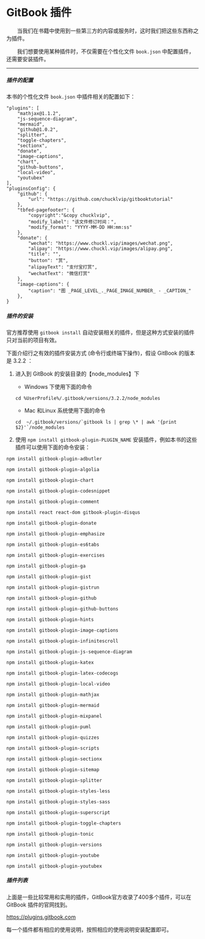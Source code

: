 # GitBook 插件

&emsp;&emsp;当我们在书籍中使用到一些第三方的内容或服务时，这时我们把这些东西称之为插件。

&emsp;&emsp;我们想要使用某种插件时，不仅需要在个性化文件 ```book.json``` 中配置插件，还需要安装插件。

***

##### 插件的配置

本书的个性化文件 ```book.json``` 中插件相关的配置如下：

```
"plugins": [
    "mathjax@1.1.2",
    "js-sequence-diagram",
    "mermaid",
    "github@1.0.2", 
    "splitter",
    "toggle-chapters",
    "sectionx",
    "donate",
    "image-captions",
    "chart",
    "github-buttons",
    "local-video",
    "youtubex"
],
"pluginsConfig": {
    "github": {
        "url": "https://github.com/chucklvip/gitbooktutorial"
    },
    "tbfed-pagefooter": {
        "copyright":"&copy chucklvip",
        "modify_label": "该文件修订时间：",
        "modify_format": "YYYY-MM-DD HH:mm:ss"
    },
    "donate": {
        "wechat": "https://www.chuckl.vip/images/wechat.png",
        "alipay": "https://www.chuckl.vip/images/alipay.png",
        "title": "",
        "button": "赏",
        "alipayText": "支付宝打赏",
        "wechatText": "微信打赏"
    },
    "image-captions": {
        "caption": "图 _PAGE_LEVEL_._PAGE_IMAGE_NUMBER_ - _CAPTION_"
    },
}
```

##### 插件的安装

官方推荐使用 ```gitbook install``` 自动安装相关的插件，但是这种方式安装的插件只对当前的项目有效。

下面介绍行之有效的插件安装方式 (命令行或终端下操作)，假设 GitBook 的版本是 3.2.2 ：

1. 进入到 GitBook 的安装目录的【node_modules】下

    * Windows 下使用下面的命令
    ```
    cd %UserProfile%/.gitbook/versions/3.2.2/node_modules
    ```

    * Mac 和Linux 系统使用下面的命令
    ```
    cd  ~/.gitbook/versions/`gitbook ls | grep \* | awk '{print $2}'`/node_modules
    ```

2. 使用 ```npm install gitbook-plugin-PLUGIN_NAME``` 安装插件，例如本书的这些插件可以使用下面的命令安装：

```
npm install gitbook-plugin-adbutler

npm install gitbook-plugin-algolia

npm install gitbook-plugin-chart

npm install gitbook-plugin-codesnippet

npm install gitbook-plugin-comment

npm install react react-dom gitbook-plugin-disqus

npm install gitbook-plugin-donate

npm install gitbook-plugin-emphasize

npm install gitbook-plugin-es6tabs

npm install gitbook-plugin-exercises

npm install gitbook-plugin-ga

npm install gitbook-plugin-gist

npm install gitbook-plugin-gistrun

npm install gitbook-plugin-github

npm install gitbook-plugin-github-buttons

npm install gitbook-plugin-hints

npm install gitbook-plugin-image-captions

npm install gitbook-plugin-infinitescroll

npm install gitbook-plugin-js-sequence-diagram

npm install gitbook-plugin-katex

npm install gitbook-plugin-latex-codecogs

npm install gitbook-plugin-local-video

npm install gitbook-plugin-mathjax

npm install gitbook-plugin-mermaid

npm install gitbook-plugin-mixpanel

npm install gitbook-plugin-puml

npm install gitbook-plugin-quizzes

npm install gitbook-plugin-scripts

npm install gitbook-plugin-sectionx

npm install gitbook-plugin-sitemap

npm install gitbook-plugin-splitter

npm install gitbook-plugin-styles-less

npm install gitbook-plugin-styles-sass

npm install gitbook-plugin-superscript

npm install gitbook-plugin-toggle-chapters

npm install gitbook-plugin-tonic

npm install gitbook-plugin-versions

npm install gitbook-plugin-youtube

npm install gitbook-plugin-youtubex

```

##### 插件列表

上面是一些比较常用和实用的插件，GitBook官方收录了400多个插件，可以在 GitBook 插件的官网找到。

https://plugins.gitbook.com

每一个插件都有相应的使用说明，按照相应的使用说明安装配置即可。

